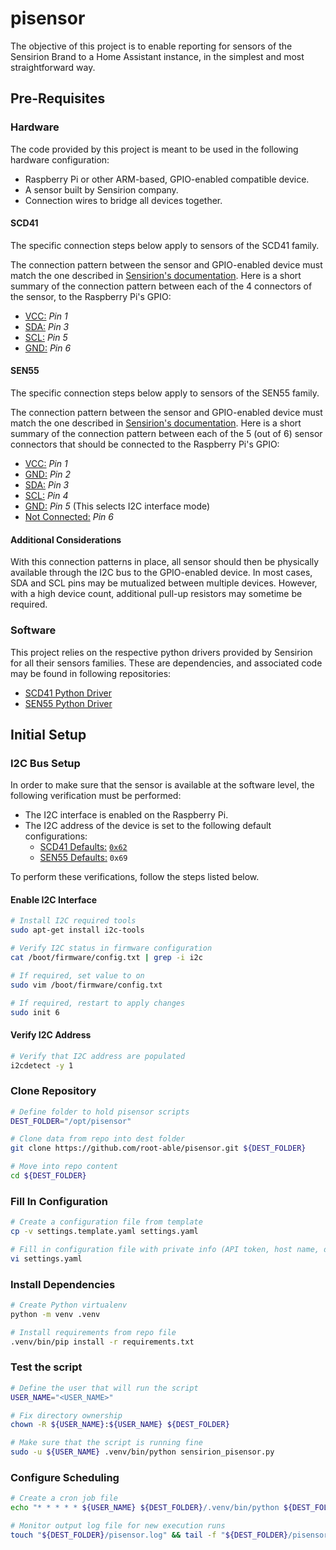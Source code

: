 # pisensor

The objective of this project is to enable reporting for sensors of the Sensirion Brand to a Home Assistant instance, in the simplest and most straightforward way.

## Pre-Requisites

### Hardware

The code provided by this project is meant to be used in the following hardware configuration:

- Raspberry Pi or other ARM-based, GPIO-enabled compatible device.
- A sensor built by Sensirion company.
- Connection wires to bridge all devices together.

#### SCD41

The specific connection steps below apply to sensors of the SCD41 family.

The connection pattern between the sensor and GPIO-enabled device must match the one described in [Sensirion's documentation](https://github.com/Sensirion/python-i2c-scd4x?tab=readme-ov-file#connect-the-sensor).
Here is a short summary of the connection pattern between each of the 4 connectors of the sensor, to the Raspberry Pi's GPIO:

- <u>VCC:</u> *Pin 1*
- <u>SDA:</u> *Pin 3*
- <u>SCL:</u> *Pin 5*
- <u>GND:</u> *Pin 6*

#### SEN55

The specific connection steps below apply to sensors of the SEN55 family.

The connection pattern between the sensor and GPIO-enabled device must match the one described in [Sensirion's documentation](https://github.com/Sensirion/embedded-i2c-sen5x?tab=readme-ov-file#connecting-the-sensor).
Here is a short summary of the connection pattern between each of the 5 (out of 6) sensor connectors that should be connected to the Raspberry Pi's GPIO:

- <u>VCC:</u> *Pin 1*
- <u>GND:</u> *Pin 2*
- <u>SDA:</u> *Pin 3*
- <u>SCL:</u> *Pin 4*
- <u>GND:</u> *Pin 5* (This selects I2C interface mode)
- <u>Not Connected:</u> *Pin 6*


#### Additional Considerations

With this connection patterns in place, all sensor should then be physically available through the I2C bus to the GPIO-enabled device.
In most cases, SDA and SCL pins may be mutualized between multiple devices. However, with a high device count, additional pull-up resistors may sometime be required.


### Software

This project relies on the respective python drivers provided by Sensirion for all their sensors families.
These are dependencies, and associated code may be found in following repositories:

- [SCD41 Python Driver](https://github.com/Sensirion/python-i2c-scd4x)
- [SEN55 Python Driver](https://github.com/Sensirion/python-i2c-sen5x)

## Initial Setup

### I2C Bus Setup

In order to make sure that the sensor is available at the software level, the following verification must be performed:

- The I2C interface is enabled on the Raspberry Pi.
- The I2C address of the device is set to the following default configurations:
  - <u>SCD41 Defaults:</u> [`0x62`](https://github.com/Sensirion/python-i2c-scd4x?tab=readme-ov-file#supported-sensor-types)
  - <u>SEN55 Defaults:</u> `0x69`
  
To perform these verifications, follow the steps listed below.

#### Enable I2C Interface

```bash
# Install I2C required tools
sudo apt-get install i2c-tools

# Verify I2C status in firmware configuration
cat /boot/firmware/config.txt | grep -i i2c

# If required, set value to on
sudo vim /boot/firmware/config.txt

# If required, restart to apply changes
sudo init 6
```
#### Verify I2C Address

```bash
# Verify that I2C address are populated
i2cdetect -y 1
```

### Clone Repository

```bash
# Define folder to hold pisensor scripts
DEST_FOLDER="/opt/pisensor"

# Clone data from repo into dest folder
git clone https://github.com/root-able/pisensor.git ${DEST_FOLDER}

# Move into repo content
cd ${DEST_FOLDER}
```

### Fill In Configuration
```bash
# Create a configuration file from template
cp -v settings.template.yaml settings.yaml

# Fill in configuration file with private info (API token, host name, device address, ...)
vi settings.yaml
```

### Install Dependencies
```bash
# Create Python virtualenv
python -m venv .venv

# Install requirements from repo file
.venv/bin/pip install -r requirements.txt
```

### Test the script
```bash
# Define the user that will run the script
USER_NAME="<USER_NAME>"

# Fix directory ownership
chown -R ${USER_NAME}:${USER_NAME} ${DEST_FOLDER}

# Make sure that the script is running fine
sudo -u ${USER_NAME} .venv/bin/python sensirion_pisensor.py
```

### Configure Scheduling

```bash
# Create a cron job file
echo "* * * * * ${USER_NAME} ${DEST_FOLDER}/.venv/bin/python ${DEST_FOLDER}/pisensor.py >> ${DEST_FOLDER}/pisensor.log 2&>1" > /etc/cron.d/pisensor

# Monitor output log file for new execution runs
touch "${DEST_FOLDER}/pisensor.log" && tail -f "${DEST_FOLDER}/pisensor.log"
```